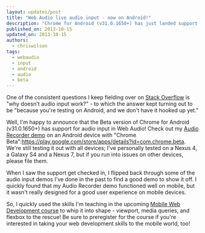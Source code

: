 ```yaml
---
layout: updates/post
title: "Web Audio live audio input - now on Android!"
description: "Chrome for Android (v31.0.1650+) has just landed support for audio input via the Web Audio API!"
published_on: 2013-10-15
updated_on: 2013-10-15
authors:
  - chriswilson
tags:
  - webaudio
  - input
  - android
  - audio
  - beta
---
```

One of the consistent questions I keep fielding over on [Stack Overflow](http://stackoverflow.com/questions/tagged/web-audio) is "why doesn't audio input work?" - to which the answer kept turning out to be "because you're testing on Android, and we don't have it hooked up yet."

Well, I'm happy to announce that the Beta version of Chrome for Android (v31.0.1650+) has support for audio input in Web Audio!  Check out my [Audio Recorder demo](http://webaudiodemos.appspot.com/AudioRecorder/index.html) on an Android device with "Chrome Beta":https://play.google.com/store/apps/details?id=com.chrome.beta.  We're still testing it out with all devices; I've personally tested on a Nexus 4, a Galaxy S4 and a Nexus 7, but if you run into issues on other devices, please file them.

When I saw the support get checked in, I flipped back through some of the audio input demos I've done in the past to find a good demo to show it off.  I quickly found that my Audio Recorder demo functioned well on mobile, but it wasn't really designed for a good user experience on mobile devices.

So, I quickly used the skills I'm teaching in the upcoming [Mobile Web Development course](https://www.udacity.com/course/cs256) to whip it into shape - viewport, media queries, and flexbox to the rescue!  Be sure to preregister for the course if you're interested in taking your web development skills to the mobile world, too!
